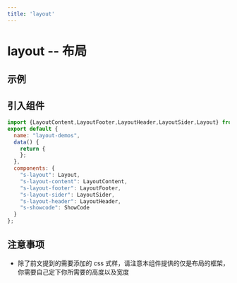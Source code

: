 ```yaml
---
title: 'layout'
---
```

# layout -- 布局
## 示例
<ClientOnly>
<layout-demos/>
</ClientOnly>


## 引入组件
```js
import {LayoutContent,LayoutFooter,LayoutHeader,LayoutSider,Layout} from "seed-ui-work";
export default {
  name: "layout-demos",
  data() {
    return {
    };
  },
  components: {
    "s-layout": Layout,
    "s-layout-content": LayoutContent,
    "s-layout-footer": LayoutFooter,
    "s-layout-sider": LayoutSider,
    "s-layout-header": LayoutHeader,
    "s-showcode": ShowCode
  }
};
```

## 注意事项
* 除了前文提到的需要添加的 css 式样，请注意本组件提供的仅是布局的框架，你需要自己定下你所需要的高度以及宽度